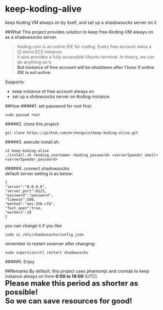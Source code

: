 # keep-koding-alive
keep Koding VM always on by itself, and set up a shadowsocks server on it  

##What
This project provides solution to keep free-Koding-VM always on as a shadowsocks server.  

> Koding.com is an online IDE for coding. Every free account owns a t2.micro EC2 instance.  
> It also provides a fully accessible Ubuntu terminal. In theory, we can do anything on it.  
> **But instance of free account will be shutdown after 1 hour if online IDE is not active.**

Supports:
* keep instance of free account always on
* set up a shdowsocks server on Koding-instance

##How
#####1. set password for root first:  
```
sudo passwd root
```
#####2. clone this project:  
```
git clone https://github.com/mrchengxin/keep-koding-alive.git
```
#####3. execute install.sh:  
```
cd keep-koding-alive
./install.sh <koding_username> <koding_password> <serverSpeeder_email> <serverSpeeder_password>
```
#####4. connect shadowsocks:  
default server setting is as below:  
```
{
"server":"0.0.0.0",
"server_port":8123,
"password":"password",
"timeout":500,
"method":"aes-256-cfb",
"fast_open":true,
"workers":10
}
```
you can change it if you like:  
```
sudo vi /etc/shadowsocks/config.json
```
remember to restart ssserver after changing:  
```
sudo supervisorctl restart shadowsocks
```
#####5. Enjoy

##Remarks
By default, this project uses phantomjs and crontab to keep instance always on from **0:00 to 14:00** (UTC).  
<font size='5'>
**Please make this period as shorter as possible!  
So we can save resources for good!**
</font>  
